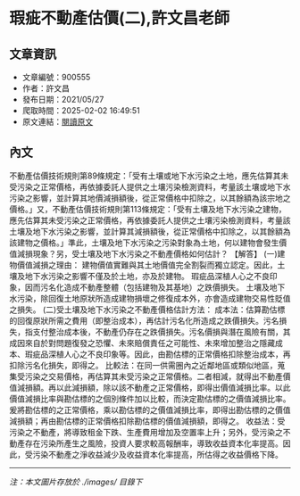 # 瑕疵不動產估價(二),許文昌老師

## 文章資訊
- 文章編號：900555
- 作者：許文昌
- 發布日期：2021/05/27
- 爬取時間：2025-02-02 16:49:51
- 原文連結：[閱讀原文](https://real-estate.get.com.tw/Columns/detail.aspx?no=900555)

## 內文
不動產估價技術規則第89條規定：「受有土壤或地下水污染之土地，應先估算其未受污染之正常價格，再依據委託人提供之土壤污染檢測資料，考量該土壤或地下水污染之影響，並計算其地價減損額後，從正常價格中扣除之，以其餘額為該宗地之價格。」又，不動產估價技術規則第113條規定：「受有土壤及地下水污染之建物，應先估算其未受污染之正常價格，再依據委託人提供之土壤污染檢測資料，考量該土壤及地下水污染之影響，並計算其減損額後，從正常價格中扣除之，以其餘額為該建物之價格。」準此，土壤及地下水污染之污染對象為土地，何以建物會發生價值減損現象？另，受土壤及地下水污染之不動產價格如何估計？
【解答】
(一)建物價值減損之理由：
建物價值實難與其土地價值完全割裂而獨立認定。因此，土壤及地下水污染之影響不僅及於土地，亦及於建物。
瑕疵品深植人心之不良印象，因而污名化造成不動產整體（包括建物及其基地）之跌價損失。
土壤及地下水污染，除回復土地原狀所造成建物損壞之修復成本外，亦會造成建物交易性貶值之損失。
(二)受土壤及地下水污染之不動產價格估計方法：
成本法：估算勘估標的回復原狀所需之費用（即整治成本），再估計污名化所造成之跌價損失。污名損失，指支付整治成本後，不動產仍存在之跌價損失。污名價損與潛在風險有關，其成因來自於對問題復發之恐懼、未來賠償責任之可能性、未來增加整治之隱藏成本、瑕疵品深植人心之不良印象等。因此，由勘估標的正常價格扣除整治成本，再扣除污名化損失，即得之。
比較法：在同一供需圈內之近鄰地區或類似地區，蒐集受污染之交易價格，再估算其未受污染之正常價格。二者相減，就得出不動產價值減損額。再以此減損額，除以該不動產之正常價格，即得出價值減損比率。以此價值減損比率與勘估標的之個別條件加以比較，而決定勘估標的之價值減損比率。爰將勘估標的之正常價格，乘以勘估標的之價值減損比率，即得出勘估標的之價值減損額；再由勘估標的正常價格扣除勘估標的價值減損額，即得之。
收益法：受污染之不動產，將導致租金下跌、生產費用增加及空置率上升；另外，受污染之不動產存在污染所產生之風險，投資人要求較高報酬率，導致收益資本化率提高。因此，受污染不動產之淨收益減少及收益資本化率提高，所估得之收益價格下降。

---
*注：本文圖片存放於 ./images/ 目錄下*
